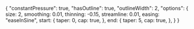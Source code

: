 {
  "constantPressure": true,
  "hasOutline": true,
  "outlineWidth": 2,
  "options": {
  size: 2,
  smoothing: 0.01,
  thinning: -0.15,
  streamline: 0.01,
  easing: "easeInSine",
  start: {
    taper: 0,
    cap: true,
  },
  end: {
    taper: 5,
    cap: true,
  },
} 
}